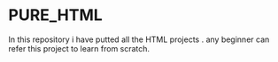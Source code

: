 # PURE_HTML
In this repository i have putted all the HTML projects . any beginner can refer this project to learn from scratch.

